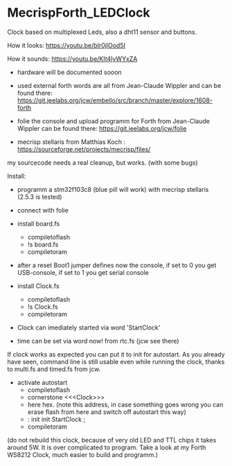 # MecrispForth_LEDClock
Clock based on multiplexed Leds, also a dht11 sensor and buttons.

How it looks: https://youtu.be/bIr0jlOod5I

How it sounds: https://youtu.be/KIt4IyWYxZA

- hardware will be documented sooon

- used external forth words are all from Jean-Claude Wippler and
  can be found there: https://git.jeelabs.org/jcw/embello/src/branch/master/explore/1608-forth
 
- folie the console and upload programm for Forth from Jean-Claude Wippler can be found there: https://git.jeelabs.org/jcw/folie
  
- mecrisp stellaris from Matthias Koch : https://sourceforge.net/projects/mecrisp/files/

my sourcecode needs a real cleanup, but works. (with some bugs)

Install:
- programm a stm32f103c8 (blue pill will work) with mecrisp stellaris (2.5.3 is tested)

- connect with folie

- install board.fs
  + compiletoflash
  + !s board.fs
  + compiletoram

- after a reset Boot1 jumper defines now the console, if set to 0 you get USB-console, if set to 1 you get serial console

- install Clock.fs
  + compiletoflash
  + !s Clock.fs
  + compiletoram
  
- Clock can imediately started via word 'StartClock'
- time can be set via word now! from rtc.fs (jcw see there)

If clock works as expected you can put it to init for autostart. As you already have seen, command line is still usable even while running the clock, thanks to multi.fs and timed.fs from jcw.

- activate autostart
  + compiletoflash
  + cornerstone \<\<\<Clock\>\>\>
  + here hex. (note this address, in case something goes wrong you can erase flash from here and switch off autostart this way)
  + : init init StartClock ;
  + compiletoram
  
(do not rebuild this clock, because of very old LED and TTL chips it takes around 5W. It is over complicated to program. Take a look at my Forth WS8212 Clock, much easier to build and programm.) 
